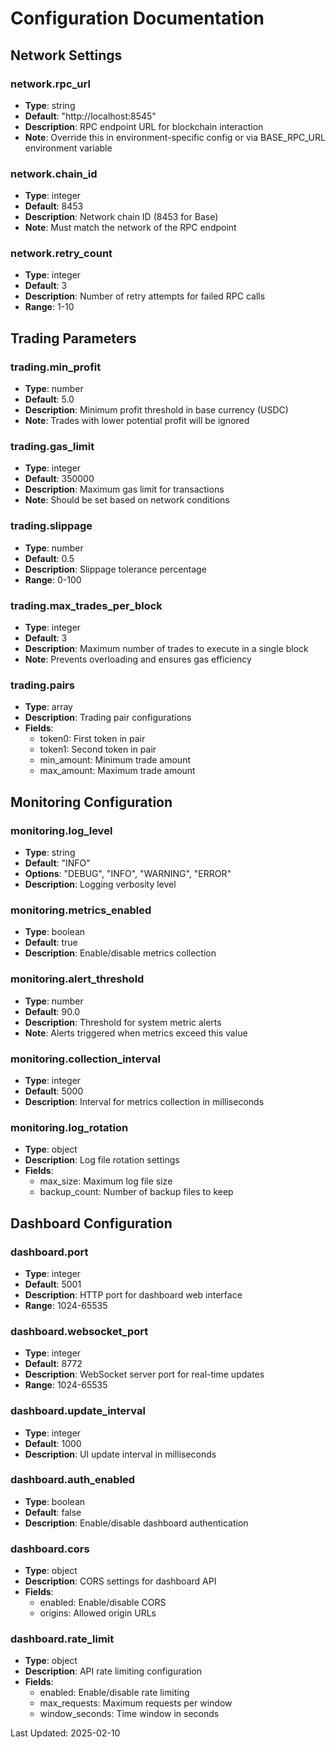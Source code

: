 # Configuration Documentation

## Network Settings

### network.rpc_url
- **Type**: string
- **Default**: "http://localhost:8545"
- **Description**: RPC endpoint URL for blockchain interaction
- **Note**: Override this in environment-specific config or via BASE_RPC_URL environment variable

### network.chain_id
- **Type**: integer
- **Default**: 8453
- **Description**: Network chain ID (8453 for Base)
- **Note**: Must match the network of the RPC endpoint

### network.retry_count
- **Type**: integer
- **Default**: 3
- **Description**: Number of retry attempts for failed RPC calls
- **Range**: 1-10

## Trading Parameters

### trading.min_profit
- **Type**: number
- **Default**: 5.0
- **Description**: Minimum profit threshold in base currency (USDC)
- **Note**: Trades with lower potential profit will be ignored

### trading.gas_limit
- **Type**: integer
- **Default**: 350000
- **Description**: Maximum gas limit for transactions
- **Note**: Should be set based on network conditions

### trading.slippage
- **Type**: number
- **Default**: 0.5
- **Description**: Slippage tolerance percentage
- **Range**: 0-100

### trading.max_trades_per_block
- **Type**: integer
- **Default**: 3
- **Description**: Maximum number of trades to execute in a single block
- **Note**: Prevents overloading and ensures gas efficiency

### trading.pairs
- **Type**: array
- **Description**: Trading pair configurations
- **Fields**:
  - token0: First token in pair
  - token1: Second token in pair
  - min_amount: Minimum trade amount
  - max_amount: Maximum trade amount

## Monitoring Configuration

### monitoring.log_level
- **Type**: string
- **Default**: "INFO"
- **Options**: "DEBUG", "INFO", "WARNING", "ERROR"
- **Description**: Logging verbosity level

### monitoring.metrics_enabled
- **Type**: boolean
- **Default**: true
- **Description**: Enable/disable metrics collection

### monitoring.alert_threshold
- **Type**: number
- **Default**: 90.0
- **Description**: Threshold for system metric alerts
- **Note**: Alerts triggered when metrics exceed this value

### monitoring.collection_interval
- **Type**: integer
- **Default**: 5000
- **Description**: Interval for metrics collection in milliseconds

### monitoring.log_rotation
- **Type**: object
- **Description**: Log file rotation settings
- **Fields**:
  - max_size: Maximum log file size
  - backup_count: Number of backup files to keep

## Dashboard Configuration

### dashboard.port
- **Type**: integer
- **Default**: 5001
- **Description**: HTTP port for dashboard web interface
- **Range**: 1024-65535

### dashboard.websocket_port
- **Type**: integer
- **Default**: 8772
- **Description**: WebSocket server port for real-time updates
- **Range**: 1024-65535

### dashboard.update_interval
- **Type**: integer
- **Default**: 1000
- **Description**: UI update interval in milliseconds

### dashboard.auth_enabled
- **Type**: boolean
- **Default**: false
- **Description**: Enable/disable dashboard authentication

### dashboard.cors
- **Type**: object
- **Description**: CORS settings for dashboard API
- **Fields**:
  - enabled: Enable/disable CORS
  - origins: Allowed origin URLs

### dashboard.rate_limit
- **Type**: object
- **Description**: API rate limiting configuration
- **Fields**:
  - enabled: Enable/disable rate limiting
  - max_requests: Maximum requests per window
  - window_seconds: Time window in seconds

Last Updated: 2025-02-10